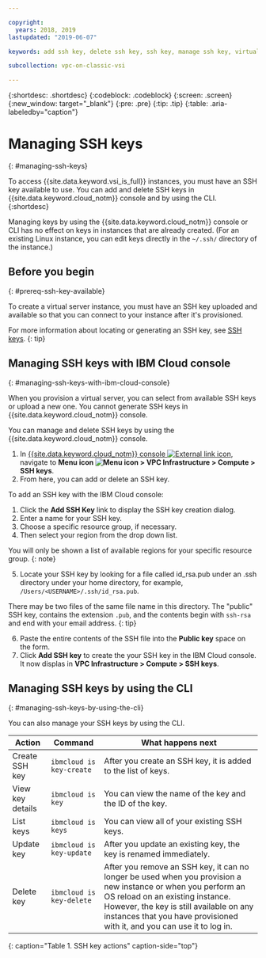 ```yaml
---

copyright:
  years: 2018, 2019
lastupdated: "2019-06-07"

keywords: add ssh key, delete ssh key, ssh key, manage ssh key, virtual server instance, instance, virtual server

subcollection: vpc-on-classic-vsi

---
```


{:shortdesc: .shortdesc}
{:codeblock: .codeblock}
{:screen: .screen}
{:new_window: target="_blank"}
{:pre: .pre}
{:tip: .tip}
{:table: .aria-labeledby="caption"}

# Managing SSH keys
{: #managing-ssh-keys}

To access {{site.data.keyword.vsi_is_full}} instances, you must have an SSH key available to use. You can add and delete SSH keys in {{site.data.keyword.cloud_notm}} console and by using the CLI. 
{:shortdesc}

Managing keys by using the {{site.data.keyword.cloud_notm}} console or CLI has no effect on keys in instances that are already created. (For an existing Linux instance, you can edit keys directly in the `~/.ssh/` directory of the instance.)

## Before you begin
{: #prereq-ssh-key-available}

To create a virtual server instance, you must have an SSH key uploaded and available so that you can connect to your instance after it's provisioned.

For more information about locating or generating an SSH key, see [SSH keys](/docs/vpc-on-classic-vsi?topic=vpc-on-classic-vsi-ssh-keys#ssh-keys).
{: tip}

## Managing SSH keys with IBM Cloud console
{: #managing-ssh-keys-with-ibm-cloud-console}

When you provision a virtual server, you can select from available SSH keys or upload a new one. You cannot generate SSH keys in {{site.data.keyword.cloud_notm}} console.


You can manage and delete SSH keys by using the {{site.data.keyword.cloud_notm}} console.
1. In [{{site.data.keyword.cloud_notm}} console ![External link icon](../icons/launch-glyph.svg "External link icon")](https://console.cloud.ibm.com/vpc), navigate to **Menu icon ![Menu icon](../icons/icon_hamburger.svg) > VPC Infrastructure > Compute > SSH keys**.
2. From here, you can add or delete an SSH key. 

To add an SSH key with the IBM Cloud console:

1. Click the **Add SSH Key** link to display the SSH key creation dialog.
2. Enter a name for your SSH key.
3. Choose a specific resource group, if necessary.
4. Then select your region from the drop down list.

  You will only be shown a list of available regions for your specific resource group.
  {: note}
  
5. Locate your SSH key by looking for a file called id_rsa.pub under an .ssh directory under your home directory, for example, `/Users/<USERNAME>/.ssh/id_rsa.pub`. 

  There may be two files of the same file name in this directory. The "public" SSH key, contains the extension `.pub`, and the contents begin with `ssh-rsa` and end with your email address.
  {: tip}
  
 6. Paste the entire contents of the SSH file into the **Public key** space on the form.
 7. Click **Add SSH key** to create the your SSH key in the IBM Cloud console. It now displas in **VPC Infrastructure > Compute > SSH keys**.

## Managing SSH keys by using the CLI
{: #managing-ssh-keys-by-using-the-cli}

You can also manage your SSH keys by using the CLI.

| Action           | Command                     | What happens next |
| ---------------- | --------------------------- | ----------------- |
| Create SSH key   | `ibmcloud is key-create`    | After you create an SSH key, it is added to the list of keys. |
| View key details | `ibmcloud is key`           | You can view the name of the key and the ID of the key. |
| List keys        | `ibmcloud is keys`          | You can view all of your existing SSH keys. |
| Update key       | `ibmcloud is key-update`    | After you update an existing key, the key is renamed immediately. |
| Delete key       | `ibmcloud is key-delete`    | After you remove an SSH key, it can no longer be used when you provision a new instance or when you perform an OS reload on an existing instance. However, the key is still available on any instances that you have provisioned with it, and you can use it to log in. |
{: caption="Table 1. SSH key actions" caption-side="top"}
